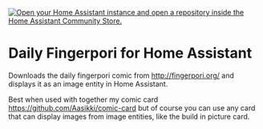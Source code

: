 
[![Open your Home Assistant instance and open a repository inside the Home Assistant Community Store.](https://my.home-assistant.io/badges/hacs_repository.svg)](https://my.home-assistant.io/redirect/hacs_repository/?owner=Aasikki&repository=daily-fingerpori&category=integration)
# Daily Fingerpori for Home Assistant
Downloads the daily fingerpori comic from http://fingerpori.org/ and displays it as an image entity in Home Assistant.

Best when used with together my comic card https://github.com/Aasikki/comic-card but of course you can use any card that can display images from image entities, like the build in picture card.
